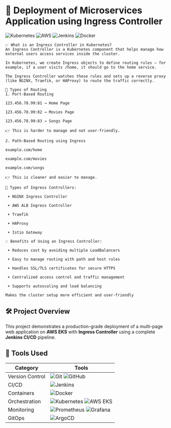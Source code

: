 # 🚀 Deployment of Microservices Application using Ingress Controller


![Kubernetes](https://img.shields.io/badge/kubernetes-%23326ce5.svg?style=for-the-badge&logo=kubernetes&logoColor=white)
![AWS](https://img.shields.io/badge/AWS-%23FF9900.svg?style=for-the-badge&logo=amazon-aws&logoColor=white)
![Jenkins](https://img.shields.io/badge/jenkins-%232C5263.svg?style=for-the-badge&logo=jenkins&logoColor=white)
![Docker](https://img.shields.io/badge/docker-%230db7ed.svg?style=for-the-badge&logo=docker&logoColor=white)


```
✅ What is an Ingress Controller in Kubernetes?
An Ingress Controller is a Kubernetes component that helps manage how external users access services inside the cluster.

In Kubernetes, we create Ingress objects to define routing rules — for example, if a user visits /home, it should go to the home service.

The Ingress Controller watches these rules and sets up a reverse proxy (like NGINX, Traefik, or HAProxy) to route the traffic correctly.

🔁 Types of Routing
1. Port-Based Routing

123.456.78.99:81 → Home Page

123.456.78.99:82 → Movies Page

123.456.78.99:83 → Songs Page

👉 This is harder to manage and not user-friendly.

2. Path-Based Routing using Ingress

example.com/home

example.com/movies

example.com/songs

👉 This is cleaner and easier to manage.

📌 Types of Ingress Controllers:

 ➤ NGINX Ingress Controller

 ➤ AWS ALB Ingress Controller

 ➤ Traefik

 ➤ HAProxy

 ➤ Istio Gateway

💡 Benefits of Using an Ingress Controller:

 ➤ Reduces cost by avoiding multiple LoadBalancers

 ➤ Easy to manage routing with path and host rules

 ➤ Handles SSL/TLS certificates for secure HTTPS

 ➤ Centralized access control and traffic management

 ➤ Supports autoscaling and load balancing

Makes the cluster setup more efficient and user-friendly

```
## 🛠️ Project Overview

This project demonstrates a production-grade deployment of a multi-page web application on **AWS EKS** with **Ingress Controller** using a complete **Jenkins CI/CD** pipeline.

## 🔧 Tools Used

| Category        | Tools                                                                                      |
|-----------------|-------------------------------------------------------------------------------------------|
| Version Control | ![Git](https://img.shields.io/badge/git-%23F05033.svg?style=flat&logo=git&logoColor=white) ![GitHub](https://img.shields.io/badge/github-%23121011.svg?style=flat&logo=github&logoColor=white) |
| CI/CD           | ![Jenkins](https://img.shields.io/badge/jenkins-%232C5263.svg?style=flat&logo=jenkins&logoColor=white) |
| Containers      | ![Docker](https://img.shields.io/badge/docker-%230db7ed.svg?style=flat&logo=docker&logoColor=white) |
| Orchestration   | ![Kubernetes](https://img.shields.io/badge/kubernetes-%23326ce5.svg?style=flat&logo=kubernetes&logoColor=white) ![AWS EKS](https://img.shields.io/badge/AWS_EKS-%23FF9900.svg?style=flat&logo=amazon-aws&logoColor=white) |
| Monitoring      | ![Prometheus](https://img.shields.io/badge/Prometheus-E6522C?style=flat&logo=Prometheus&logoColor=white) ![Grafana](https://img.shields.io/badge/grafana-%23F46800.svg?style=flat&logo=grafana&logoColor=white) |
| GitOps          | ![ArgoCD](https://img.shields.io/badge/ArgoCD-EF7B4D?style=flat&logo=argo&logoColor=white) |

